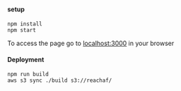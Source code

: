 #### setup
```
npm install
npm start
```
To access the page go to [localhost:3000](http://127.0.0.1:3000) in your browser

#### Deployment
```
npm run build
aws s3 sync ./build s3://reachaf/
```

